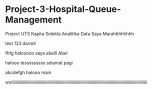 # Project-3-Hospital-Queue-Management
Project UTS Kapita Selekta Analitika Data
Saya Marahhhhhhhh




test 123 darrell

fhfg
halooooo saya abelll
Abel

halooo tesssssssss
selamat pagi

abcdefgh
halooo
main



woiiiiiiiiiiiiiiiiiiiiiiiiiiiiiiiiiiiiiiiiiiiiiiiiiiiiiiiiiiiiiiiiiiiiiiiiiiiiiiiiiiiiiiiiiiiiiiiiiiiiiiiiiiiiiiiiiiiiiiiiiiiiiiii